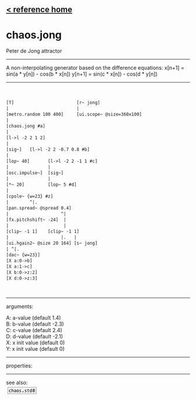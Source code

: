 [< reference home](index.html)
---

# chaos.jong


Peter de Jong attractor

---

A non-interpolating generator based on the difference equations:
x[n+1] = sin(a * y[n]) - cos(b * x[n])
y[n+1] = sin(c * x[n]) - cos(d * y[n])
<br>


---


```


[T]                        [r~ jong]
|                          |
[metro.random 100 400]     [ui.scope~ @size=360x100]
|
[chaos.jong #a]
|
[l->l -2 2 1 2]
|
[sig~]   [l->l -2 2 -0.7 0.8 #b]
|
[lop~ 40]       [l->l -2 2 -1 1 #c]
|               |
[osc.impulse~]  [sig~]
|               |
[*~ 20]         [lop~ 5 #d]
|
[cpole~ {w=23} #z]
|        ^|.
[pan.spread~ @spread 0.4]
|                    ^|
[fx.pitchshift~ -24]  |
|                     |
[clip~ -1 1]    [clip~ -1 1]
|                    |.   |
[ui.hgain2~ @size 20 164] [s~ jong]
| ^|.
[dac~ {w=23}]
[X a:0->b]
[X a:1->c]
[X b:0->z:2]
[X d:0->z:3]

            
```

---
arguments:

A: a-value (default 1.4)<br>
B: b-value (default -2.3)<br>
C: c-value (default 2.4)<br>
D: d-value (default -2.1)<br>
X: x init value (default 0)<br>
Y: x init value (default 0)<br>

---
properties:


---
see also:<br>
[![chaos.std0](img/object_chaos.std0.png)](chaos.std0.html)
